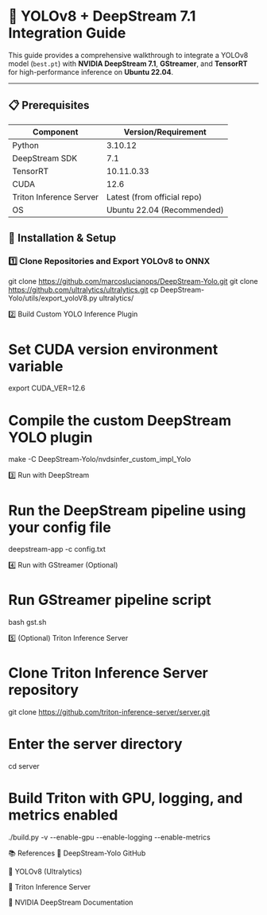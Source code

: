 # 🦾 YOLOv8 + DeepStream 7.1 Integration Guide

This guide provides a comprehensive walkthrough to integrate a YOLOv8 model (`best.pt`) with **NVIDIA DeepStream 7.1**, **GStreamer**, and **TensorRT** for high-performance inference on **Ubuntu 22.04**.

---

## 📋 Prerequisites

| Component             | Version/Requirement         |
|-----------------------|-----------------------------|
| Python                | 3.10.12                     |
| DeepStream SDK        | 7.1                         |
| TensorRT              | 10.11.0.33                  |
| CUDA                  | 12.6                        |
| Triton Inference Server | Latest (from official repo) |
| OS                    | Ubuntu 22.04 (Recommended)  |

## 🚀 Installation & Setup

### 1️⃣ Clone Repositories and Export YOLOv8 to ONNX

git clone https://github.com/marcoslucianops/DeepStream-Yolo.git
git clone https://github.com/ultralytics/ultralytics.git
cp DeepStream-Yolo/utils/export_yoloV8.py ultralytics/

2️⃣ Build Custom YOLO Inference Plugin
# Set CUDA version environment variable
export CUDA_VER=12.6

# Compile the custom DeepStream YOLO plugin
make -C DeepStream-Yolo/nvdsinfer_custom_impl_Yolo


3️⃣ Run with DeepStream
# Run the DeepStream pipeline using your config file
deepstream-app -c config.txt


4️⃣ Run with GStreamer (Optional)
# Run GStreamer pipeline script
bash gst.sh


5️⃣ (Optional) Triton Inference Server
# Clone Triton Inference Server repository
git clone https://github.com/triton-inference-server/server.git

# Enter the server directory
cd server

# Build Triton with GPU, logging, and metrics enabled
./build.py -v --enable-gpu --enable-logging --enable-metrics



📚 References
🔗 DeepStream-Yolo GitHub

🔗 YOLOv8 (Ultralytics)

🔗 Triton Inference Server

🔗 NVIDIA DeepStream Documentation



